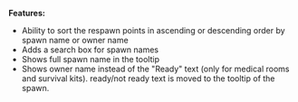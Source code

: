 ﻿**Features:**
- Ability to sort the respawn points in ascending or descending order by spawn name or owner name
- Adds a search box for spawn names
- Shows full spawn name in the tooltip
- Shows owner name instead of the "Ready" text (only for medical rooms and survival kits). 
ready/not ready text is moved to the tooltip of the spawn.